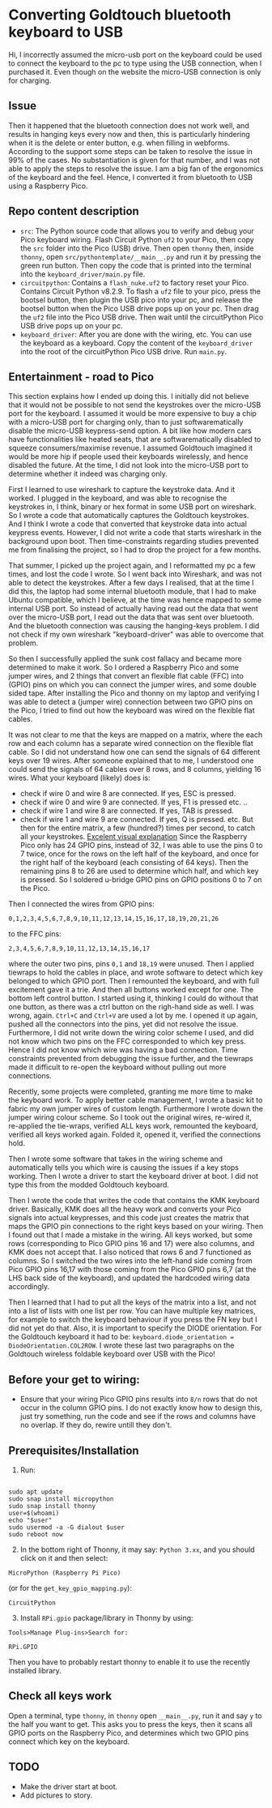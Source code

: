 # Converting Goldtouch bluetooth keyboard to USB

Hi, I incorrectly assumed the micro-usb port on the keyboard could be used to
connect the keyboard to the pc to type using the USB connection, when I
purchased it. Even though on the website the micro-USB connection is only for
charging.

## Issue

Then it happened that the bluetooth connection does not work well, and results
in hanging keys every now and then, this is particularly hindering when it is
the delete or enter button, e.g. when filling in webforms. According to the
support some steps can be taken to resolve the issue in 99% of the cases. No
substantiation is given for that number, and I was not able to apply the steps
to resolve the issue. I am a big fan of the ergonomics of the keyboard and the
feel. Hence, I converted it from bluetooth to USB using a Raspberry Pico.

## Repo content description

- `src`: The Python source code that allows you to verify and debug your Pico keyboard wiring. Flash Circuit Python `uf2` to your Pico, then copy the `src` folder into the Pico (USB) drive. Then open `thonny` then, inside `thonny`, open `src/pythontemplate/__main__.py` and run it by pressing the green run button. Then copy the code that is printed into the terminal into the `keyboard_driver/main.py` file.
- `circuitpython`: Contains a `flash_nuke.uf2` to factory reset your Pico. Contains Circuit Python v8.2.9. To flash a `uf2` file to your pico, press the bootsel button, then plugin the USB pico into your pc, and release the bootsel button when the Pico USB drive pops up on your pc. Then drag the `uf2` file into the Pico USB drive. Then wait until the circuitPython Pico USB drive pops up on your pc.
- `keyboard_driver`: After you are done with the wiring, etc. You can use the keyboard as a keyboard. Copy the content of the `keyboard_driver` into the root of the circuitPython Pico USB drive. Run `main.py`.

## Entertainment - road to Pico

This section explains how I ended up doing this. I initially did not believe
that it would not be possible to not send the keystrokes over the micro-USB
port for the keyboard. I assumed it would be more expensive to buy a chip with
a micro-USB port for charging only, than to just softwarematically disable the
micro-USB keypress-send option. A bit like how modern cars have functionalities
like heated seats, that are softwarematically disabled to squeeze
consumers/maximise revenue. I assumed Goldtouch imagined it would be more hip
if people used their keyboards wirelessly, and hence disabled the future. At
the time, I did not look into the micro-USB port to determine whether it indeed
was charging only.

First I learned to use wireshark to capture the keystroke data. And it worked.
I plugged in the keyboard, and was able to recognise the keystrokes in, I
think, binary or hex format in some USB port on wireshark. So I wrote a code
that automatically captures the Goldtouch keystrokes. And I think I wrote a
code that converted that keystroke data into actual keypress events. However,
I did not write a code that starts wireshark in the background upon boot. Then
time-constraints regarding studies prevented me from finalising the project, so
I had to drop the project for a few months.

That summer, I picked up the project again, and I reformatted my pc a few
times, and lost the code I wrote. So I went back into Wireshark, and was not
able to detect the keystrokes. After a few days I realised, that at the time I
did this, the laptop had some internal bluetooth module, that I had to make
Ubuntu compatible, which I believe, at the time was hence mapped to some
internal USB port. So instead of actually having read out the data that went
over the micro-USB port, I read out the data that was sent over bluetooth. And
the bluetooth connection was causing the hanging-keys problem. I did not check
if my own wireshark "keyboard-driver" was able to overcome that problem.

So then I successfully applied the sunk cost fallacy and became more determined
to make it work. So I ordered a Raspberry Pico and some jumper wires, and 2
things that convert an flexible flat cable (FFC) into (GPIO) pins on which you
can connect the jumper wires, and some double sided tape. After installing the
Pico and thonny on my laptop and verifying I was able to detect a (jumper wire)
connection between two GPIO pins on the Pico, I tried to find out how the
keyboard was wired on the flexible flat cables.

It was not clear to me that the keys are mapped on a matrix, where the each row
and each column has a separate wired connection on the flexible flat cable. So
I did not understand how one can send the signals of 64 different keys over 19
wires. After someone explained that to me, I understood one could send the
signals of 64 cables over 8 rows, and 8 columns, yielding 16 wires. What your
keyboard (likely) does is:

- check if wire 0 and wire 8 are connected. If yes, ESC is pressed.
- check if wire 0 and wire 9 are connected. If yes, F1 is pressed etc.
  ..
- check if wire 1 and wire 8 are connected. If yes, TAB is pressed.
- check if wire 1 and wire 9 are connected. If yes, Q is pressed.
  etc.
  But then for the entire matrix, a few (hundred?) times per second, to catch
  all your keystrokes. [Excelent visual explanation](https://pcbheaven.com/wikipages/How_Key_Matrices_Works/)
  Since the Raspberry Pico only has 24 GPIO pins, instead of 32, I was able to
  use the pins 0 to 7 twice, once for the rows on the left half of the
  keyboard, and once for the right half of the keyboard (each consisting of 64
  keys). Then the remaining pins 8 to 26 are used to determine which half, and
  which key is pressed. So I soldered u-bridge GPIO pins on GPIO positions 0
  to 7 on the Pico.

Then I connected the wires from GPIO pins:

```
0,1,2,3,4,5,6,7,8,9,10,11,12,13,14,15,16,17,18,19,20,21,26
```

to the FFC pins:

```
2,3,4,5,6,7,8,9,10,11,12,13,14,15,16,17
```

where the outer two pins, pins `0,1` and `18,19` were unused. Then I applied
tiewraps to hold the cables in place, and wrote software to detect which key
belonged to which GPIO port. Then I remounted the keyboard, and with full
excitement gave it a trie. And then all buttons worked except for one. The
bottom left control button. I started using it, thinking I could do without
that one button, as there was a ctrl button on the righ-hand side as well. I
was wrong, again. `Ctrl+C` and `Ctrl+V` are used a lot by me. I opened it up
again, pushed all the connectors into the pins, yet did not resolve the issue.
Furthermore, I did not write down the wiring color scheme I used, and did not
know which two pins on the FFC corresponded to which key press. Hence I did
not know which wire was having a bad connection. Time constraints prevented
from debugging the issue further, and the tiewraps made it difficult to
re-open the keyboard without pulling out more connections.

Recently, some projects were completed, granting me more time to make the
keyboard work. To apply better cable management, I wrote a basic kit to
fabric my own jumper wires of custom length. Furthermore I wrote down the
jumper wiring colour scheme. So I took out the original wires, re-wired it,
re-applied the tie-wraps, verified ALL keys work, remounted the keyboard,
verified all keys worked again. Folded it, opened it, verified the connections
hold.

Then I wrote some software that takes in the wiring scheme and automatically
tells you which wire is causing the issues if a key stops working. Then I wrote
a driver to start the keyboard driver at boot. I did not type this from the
modded Goldtouch keyboard.

Then I wrote the code that writes the code that contains the KMK keyboard
driver. Basically, KMK does all the heavy work and converts your Pico signals
into actual keypresses, and this code just creates the matrix that maps the
GPIO pin connections to the right keys based on your wiring. Then I found out
that I made a mistake in the wiring. All keys worked, but some rows (corresponding
to Pico GPIO pins 16 and 17) were also columns, and KMK does not accept that.
I also noticed that rows 6 and 7 functioned as columns. So I switched the two
wires into the left-hand side coming from Pico GPIO pins 16,17 with those
coming from the Pico GPIO pins 6,7 (at the LHS back side of the keyboard), and
updated the hardcoded wiring data accordingly.

Then I learned that I had to put all the keys of the matrix into a list, and
not into a list of lists with one list per row. You can have multiple key
matrices, for example to switch the keyboard behaviour if you press the FN key
but I did not yet do that. Also, it is important to specify the DIODE
orientation. For the Goldtouch keyboard it had to be:
`keyboard.diode_orientation = DiodeOrientation.COL2ROW`. I wrote these last
two paragraphs on the Goldtouch wireless foldable keyboard over USB with the
Pico!

## Before your get to wiring:

- Ensure that your wiring Pico GPIO pins results into `8/n` rows that do not
  occur in the column GPIO pins. I do not exactly know how to design this, just
  try something, run the code and see if the rows and columns have no overlap.
  If they do, rewire untill they don't.

## Prerequisites/Installation

1. Run:

```

sudo apt update
sudo snap install micropython
sudo snap install thonny
user=$(whoami)
echo "$user"
sudo usermod -a -G dialout $user
sudo reboot now

```

2. In the bottom right of Thonny, it may say: `Python 3.xx`, and you should
   click on it and then select:

```
MicroPython (Raspberry Pi Pico)
```

(or for the `get_key_gpio_mapping.py`):

```
CircuitPython
```

3. Install `RPi.gpio` package/library in Thonny by using:

```
Tools>Manage Plug-ins>Search for:
```

```
RPi.GPIO
```

Then you have to probably restart thonny to enable it to use the recently
installed library.

## Check all keys work

Open a terminal, type `thonny`, in `thonny` open `__main__.py`, run it and say
`y` to the half you want to get.
This asks you to press the keys, then it scans all GPIO ports on the Raspberry
Pico, and determines which two GPIO pins connect which key on the keyboard.

## TODO

- Make the driver start at boot.
- Add pictures to story.
